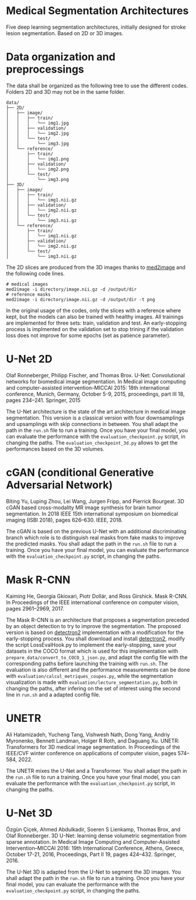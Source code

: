 # Medical Segmentation Architectures

Five deep learning segmentation architectures, initially designed for stroke lesion segmentation. 
Based on 2D or 3D images.

# Data organization and preprocessings

The data shall be organized as the following tree to use the different codes. Folders 2D and 3D may not be in the same folder.


```
data/
├── 2D/
│   ├── image/
│   │   ├── train/
│   │   │   └── img1.jpg
│   │   ├── validation/
│   │   │   └── img2.jpg
│   │   └── test/
│   │       └── img3.jpg
│   └── reference/
│       ├── train/
│       │   └── img1.png
│       ├── validation/
│       │   └── img2.png
│       └── test/
│           └── img3.png
├── 3D/
│   ├── image/
│   │   ├── train/
│   │   │   └── img1.nii.gz
│   │   ├── validation/
│   │   │   └── img2.nii.gz
│   │   └── test/
│   │       └── img3.nii.gz
│   └── reference/
│       ├── train/
│       │   └── img1.nii.gz
│       ├── validation/
│       │   └── img2.nii.gz
│       └── test/
│           └── img3.nii.gz
```



The 2D slices are produced from the 3D images thanks to [med2image](https://github.com/FNNDSC/med2image) and the following code lines.

```
# medical images
med2image -i directory/image.nii.gz -d /output/dir
# reference masks
med2image -i directory/image.nii.gz -d /output/dir -t png
```

In the original usage of the codes, only the slices with a reference where kept, but the models can also be trained with healthy images.
All trainings are implemented for three sets: train, validation and test. An early-stopping process is implmented on the validation set to stop trining if the validation loss does not improve for some epochs (set as patience parameter).

# U-Net 2D

Olaf Ronneberger, Philipp Fischer, and Thomas Brox. U-Net: Convolutional networks for biomedical image segmentation. In Medical image computing and computer-assisted intervention–MICCAI 2015: 18th international conference, Munich, Germany, October 5-9,
2015, proceedings, part III 18, pages 234–241. Springer, 2015

The U-Net architecture is the state of the art architecture in medical image segmentation. This version is a classical version with four downsamplings and upsamplings with skip connections in between. You shall adapt the path in the `run.sh` file to run a training. Once you have your final model, you can evaluate the performance with the `evaluation_checkpoint.py` script, in changing the paths. The `evaluation_checkpoint_3d.py` allows to get the performances based on the 3D volumes.


# cGAN (conditional Generative Adversarial Network)

Biting Yu, Luping Zhou, Lei Wang, Jurgen Fripp, and Pierrick Bourgeat. 3D cGAN based cross-modality MR image synthesis for brain tumor segmentation. In 2018 IEEE 15th international symposium on biomedical imaging (ISBI 2018), pages 626–630. IEEE, 2018.

The cGAN is based on the previous U-Net with an additional discriminating branch which role is to distinguish real masks from fake masks to improve the predicted masks. You shall adapt the path in the `run.sh` file to run a training. Once you have your final model, you can evaluate the performance with the `evaluation_checkpoint.py` script, in changing the paths.

# Mask R-CNN

Kaiming He, Georgia Gkioxari, Piotr Dollár, and Ross Girshick. Mask R-CNN. In Proceedings of the IEEE international conference on computer vision, pages 2961–2969, 2017.

The Mask R-CNN is an architecture that proposes a segmentation preceded by an object detection to try to improve the segmentation. The proposed version is based on [detectron2](https://github.com/facebookresearch/detectron2) implementation with a modification for the early-stopping process. You shall download and install [detectron2](https://github.com/facebookresearch/detectron2), modify the script LossEvalHook.py to implement the early-stopping, save your datasets in the COCO format which is used for this implementation with `prepare_data/convert_to_COCO_1_json.py`, and adapt the config file with the corresponding paths before launching the training with `run.sh`. The evaluation is also different and the performance measurements can be done with `evaluation/calcul_metriques_coupes.py`, while the segmentation visualization is made with `evaluation/lecture_segmentation.py`, both in changing the paths, after infering on the set of interest using the second line in `run.sh` and a adapted config file.

# UNETR

Ali Hatamizadeh, Yucheng Tang, Vishwesh Nath, Dong Yang, Andriy Myronenko, Bennett Landman, Holger R Roth, and Daguang Xu. UNETR: Transformers for 3D medical image segmentation. In Proceedings of the IEEE/CVF winter conference on applications of computer vision, pages 574–584, 2022.

The UNETR mixes the U-Net and a Transformer. You shall adapt the path in the `run.sh` file to run a training. Once you have your final model, you can evaluate the performance with the `evaluation_checkpoint.py` script, in changing the paths.

# U-Net 3D

Özgün Çiçek, Ahmed Abdulkadir, Soeren S Lienkamp, Thomas Brox, and Olaf Ronneberger. 3D U-Net: learning dense volumetric segmentation from sparse annotation. In Medical Image Computing and Computer-Assisted Intervention–MICCAI 2016: 19th International
Conference, Athens, Greece, October 17-21, 2016, Proceedings, Part II 19, pages 424–432. Springer, 2016.

The U-Net 3D is adapted from the U-Net to segment the 3D images. You shall adapt the path in the `run.sh` file to run a training. Once you have your final model, you can evaluate the performance with the `evaluation_checkpoint.py` script, in changing the paths.

